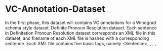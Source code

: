 # VC-Annotation-Dataset
In the first phase, this dataset will contains VC annotations for a Winograd schema style dataset, Definite Pronoun
Resolution dataset. Each sentence in Definitation Pronoun Resolution dataset corresponds an XML file in this dataset, and filename of each XML file is hashed with a corresponding sentence. Each XML file contains five basic tags, namely &lt;Sentence&gt;, <Verb>, <Variable>, <Conjunction>, <Representation>.  
